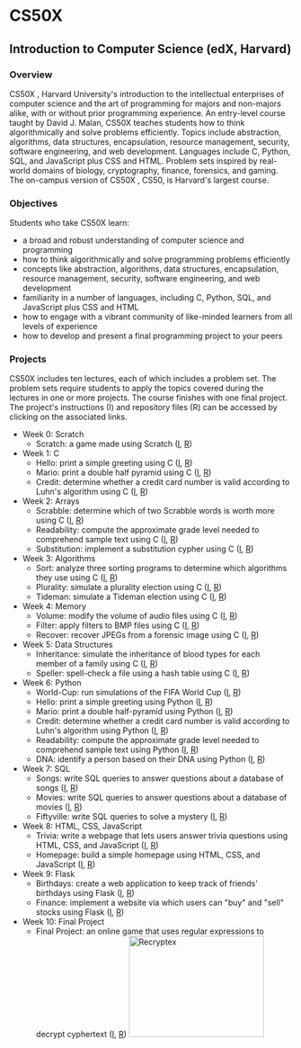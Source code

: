 # CS50X

## Introduction to Computer Science (edX, Harvard)

### Overview
CS50X , Harvard University's introduction to the intellectual enterprises of 
computer science and the art of programming for majors and non-majors alike, 
with or without prior programming experience. An entry-level course taught by 
David J. Malan, CS50X teaches students how to think algorithmically and solve 
problems efficiently. Topics include abstraction, algorithms, data structures, 
encapsulation, resource management, security, software engineering, and web 
development. Languages include C, Python, SQL, and JavaScript plus CSS and 
HTML. Problem sets inspired by real-world domains of biology, cryptography, 
finance, forensics, and gaming. The on-campus version of CS50X , CS50, is 
Harvard's largest course.

### Objectives
Students who take CS50X learn:
- a broad and robust understanding of computer science and programming
- how to think algorithmically and solve programming problems efficiently
- concepts like abstraction, algorithms, data structures, encapsulation, 
  resource management, security, software engineering, and web development
- familiarity in a number of languages, including C, Python, SQL, and 
  JavaScript plus CSS and HTML
- how to engage with a vibrant community of like-minded learners from all 
  levels of experience
- how to develop and present a final programming project to your peers

### Projects
CS50X includes ten lectures, each of which includes a problem set. The problem 
sets require students to apply the topics covered during the lectures in one or 
more projects. The course finishes with one final project. The project's 
instructions (I) and repository files (R) can be accessed by clicking on the 
associated links.

- Week 0: Scratch
  * Scratch: a game made using Scratch ([I](https://cs50.harvard.edu/x/2022/psets/0/scratch/), [R](https://github.com/kvnduff/CS50X/tree/master/pset0/scratch))
- Week 1: C
  * Hello: print a simple greeting using C ([I](https://cs50.harvard.edu/x/2022/psets/1/hello/), [R](https://github.com/kvnduff/CS50X/tree/master/pset1/hello))
  * Mario: print a double half pyramid using C ([I](https://cs50.harvard.edu/x/2022/psets/1/mario/more/), [R](https://github.com/kvnduff/CS50X/tree/master/pset1/mario))
  * Credit: determine whether a credit card number is valid according to Luhn's algorithm using C ([I](https://cs50.harvard.edu/x/2022/psets/1/credit/), [R](https://github.com/kvnduff/CS50X/tree/master/pset1/credit))
- Week 2: Arrays
  * Scrabble: determine which of two Scrabble words is worth more using C ([I](https://cs50.harvard.edu/x/2022/labs/2/), [R](https://github.com/kvnduff/CS50X/tree/master/pset2/scrabble))
  * Readability: compute the approximate grade level needed to comprehend sample text using C ([I](https://cs50.harvard.edu/x/2022/psets/2/readability/), [R](https://github.com/kvnduff/CS50X/tree/master/pset2/readability))
  * Substitution: implement a substitution cypher using C ([I](https://cs50.harvard.edu/x/2022/psets/2/substitution/), [R](https://github.com/kvnduff/CS50X/tree/master/pset2/substitution))
- Week 3: Algorithms
  * Sort: analyze three sorting programs to determine which algorithms they use using C ([I](https://cs50.harvard.edu/x/2022/labs/3/), [R](https://github.com/kvnduff/CS50X/tree/master/pset3/sort))
  * Plurality: simulate a plurality election using C ([I](https://cs50.harvard.edu/x/2022/psets/3/plurality/), [R](https://github.com/kvnduff/CS50X/tree/master/pset3/plurality))
  * Tideman: simulate a Tideman election using C ([I](https://cs50.harvard.edu/x/2022/psets/3/tideman/), [R](https://github.com/kvnduff/CS50X/tree/master/pset3/tideman))
- Week 4: Memory
  * Volume: modify the volume of audio files using C ([I](https://cs50.harvard.edu/x/2022/labs/4/), [R](https://github.com/kvnduff/CS50X/tree/master/pset4/volume))
  * Filter: apply filters to BMP files using C ([I](https://cs50.harvard.edu/x/2022/psets/4/filter/more/), [R](https://github.com/kvnduff/CS50X/tree/master/pset4/filter))
  * Recover: recover JPEGs from a forensic image using C ([I](https://cs50.harvard.edu/x/2022/psets/4/recover/), [R](https://github.com/kvnduff/CS50X/tree/master/pset4/recover))
- Week 5: Data Structures
  * Inheritance: simulate the inheritance of blood types for each member of a family using C ([I](https://cs50.harvard.edu/x/2022/labs/5/), [R](https://github.com/kvnduff/CS50X/tree/master/pset5/inheritance))
  * Speller: spell-check a file using a hash table using C ([I](https://cs50.harvard.edu/x/2022/psets/5/speller/), [R](https://github.com/kvnduff/CS50X/tree/master/pset5/speller))
- Week 6: Python
  * World-Cup: run simulations of the FIFA World Cup ([I](https://cs50.harvard.edu/x/2022/labs/6/), [R](https://github.com/kvnduff/CS50X/tree/master/pset6/world-cup))
  * Hello: print a simple greeting using Python ([I](https://cs50.harvard.edu/x/2022/psets/6/hello/), [R](https://github.com/kvnduff/CS50X/tree/master/pset6/hello))
  * Mario: print a double half-pyramid using Python ([I](https://cs50.harvard.edu/x/2022/psets/6/mario/more/), [R](https://github.com/kvnduff/CS50X/tree/master/pset6/mario))
  * Credit: determine whether a credit card number is valid according to Luhn's algorithm using Python ([I](https://cs50.harvard.edu/x/2022/psets/6/credit/), [R](https://github.com/kvnduff/CS50X/tree/master/pset6/credit))
  * Readability: compute the approximate grade level needed to comprehend sample text using Python ([I](https://cs50.harvard.edu/x/2022/psets/6/readability/), [R](https://github.com/kvnduff/CS50X/tree/master/pset6/readability))
  * DNA: identify a person based on their DNA using Python ([I](https://cs50.harvard.edu/x/2022/psets/6/dna/), [R](https://github.com/kvnduff/CS50X/tree/master/pset6/dna))
- Week 7: SQL
  * Songs: write SQL queries to answer questions about a database of songs ([I](https://cs50.harvard.edu/x/2022/labs/7/), [R](https://github.com/kvnduff/CS50X/tree/master/pset7/songs))
  * Movies: write SQL queries to answer questions about a database of movies ([I](https://cs50.harvard.edu/x/2022/psets/7/movies/), [R](https://github.com/kvnduff/CS50X/tree/master/pset7/movies))
  * Fiftyville: write SQL queries to solve a mystery ([I](https://cs50.harvard.edu/x/2022/psets/7/fiftyville/), [R](https://github.com/kvnduff/CS50X/tree/master/pset7/fiftyville))
- Week 8: HTML, CSS, JavaScript
  * Trivia: write a webpage that lets users answer trivia questions using HTML, CSS, and JavaScript ([I](https://cs50.harvard.edu/x/2022/labs/8/), [R](https://github.com/kvnduff/CS50X/tree/master/pset8/trivia))
  * Homepage: build a simple homepage using HTML, CSS, and JavaScript ([I](https://cs50.harvard.edu/x/2022/psets/8/homepage/), [R](https://github.com/kvnduff/CS50X/tree/master/pset8/homepage))
- Week 9: Flask
  * Birthdays: create a web application to keep track of friends' birthdays using Flask ([I](https://cs50.harvard.edu/x/2022/labs/9/), [R](https://github.com/kvnduff/CS50X/tree/master/pset9/birthdays))
  * Finance: implement a website via which users can "buy" and "sell" stocks using Flask ([I](https://cs50.harvard.edu/x/2022/psets/9/finance/), [R](https://github.com/kvnduff/CS50X/tree/master/pset9/finance))
- Week 10: Final Project
  * Final Project: an online game that uses regular expressions to decrypt cyphertext ([I](https://cs50.harvard.edu/x/2022/project/), [R](https://github.com/kvnduff/CS50X/tree/master/final_project))
    <a href="http://www.youtube.com/watch?feature=player_embedded&v=M8JmcAFzFuo" 
    target="_blank"><img src="http://img.youtube.com/vi/M8JmcAFzFuo/0.jpg" 
    alt="Recryptex" width="240" height="180" target="_blank"/></a>
